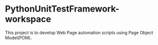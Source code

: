 # PythonUnitTestFramework-workspace 
This project is to develop Web Page automation scripts using Page Object Model(POM). 
